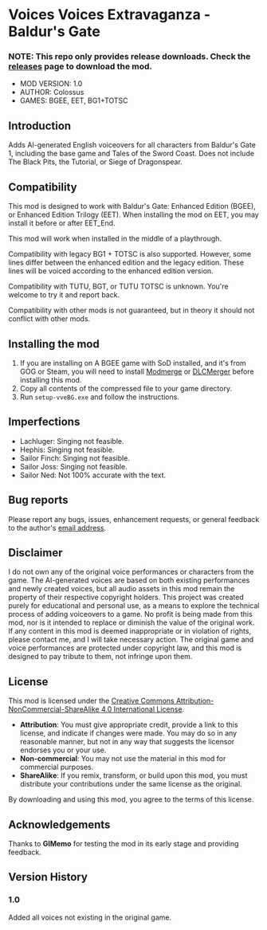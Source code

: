 # Voices Voices Extravaganza - Baldur's Gate

### NOTE: This repo only provides release downloads. Check the [releases](https://github.com/ColossusChang/VoicesVoicesExtravaganza/releases) page to download the mod.

- MOD VERSION: 1.0
- AUTHOR: Colossus
- GAMES: BGEE, EET, BG1+TOTSC

## Introduction

Adds AI-generated English voiceovers for all characters from Baldur's Gate 1, including the base game and Tales of the Sword Coast. Does not include The Black Pits, the Tutorial, or Siege of Dragonspear.

## Compatibility

This mod is designed to work with Baldur's Gate: Enhanced Edition (BGEE), or Enhanced Edition Trilogy (EET). When installing the mod on EET, you may install it before or after EET_End.

This mod will work when installed in the middle of a playthrough.

Compatibility with legacy BG1 + TOTSC is also supported. However, some lines differ between the enhanced edition and the legacy edition. These lines will be voiced according to the enhanced edition version.

Compatibility with TUTU, BGT, or TUTU TOTSC is unknown. You're welcome to try it and report back.

Compatibility with other mods is not guaranteed, but in theory it should not conflict with other mods.

## Installing the mod

1. If you are installing on A BGEE game with SoD installed, and it's from GOG or Steam, you will need to install [Modmerge](https://github.com/ScottBrooks/modmerge/releases) or [DLCMerger](https://github.com/Argent77/A7-DlcMerger) before installing this mod.
2. Copy all contents of the compressed file to your game directory. 
3. Run `setup-vveBG.exe` and follow the instructions.

## Imperfections

- Lachluger: Singing not feasible.
- Hephis: Singing not feasible.
- Sailor Finch: Singing not feasible.
- Sailor Joss: Singing not feasible.
- Sailor Ned: Not 100% accurate with the text.

## Bug reports

Please report any bugs, issues, enhancement requests, or general feedback to the author's [email address](mailto:colossuschang@gmail.com).

## Disclaimer
I do not own any of the original voice performances or characters from the game. The AI-generated voices are based on both existing performances and newly created voices, but all audio assets in this mod remain the property of their respective copyright holders. 
This project was created purely for educational and personal use, as a means to explore the technical process of adding voiceovers to a game. No profit is being made from this mod, nor is it intended to replace or diminish the value of the original work.
If any content in this mod is deemed inappropriate or in violation of rights, please contact me, and I will take necessary action. The original game and voice performances are protected under copyright law, and this mod is designed to pay tribute to them, not infringe upon them.

## License

This mod is licensed under the [Creative Commons Attribution-NonCommercial-ShareAlike 4.0 International License](https://creativecommons.org/licenses/by-nc-sa/4.0/).

- **Attribution**: You must give appropriate credit, provide a link to this license, and indicate if changes were made. You may do so in any reasonable manner, but not in any way that suggests the licensor endorses you or your use.
- **Non-commercial**: You may not use the material in this mod for commercial purposes.
- **ShareAlike**: If you remix, transform, or build upon this mod, you must distribute your contributions under the same license as the original.

By downloading and using this mod, you agree to the terms of this license.

## Acknowledgements

Thanks to **GIMemo** for testing the mod in its early stage and providing feedback.

## Version History

### 1.0
Added all voices not existing in the original game.
